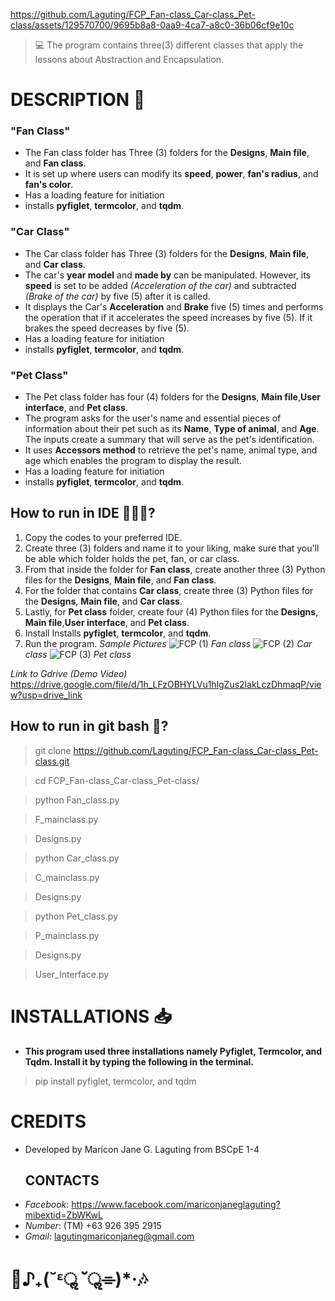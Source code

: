 https://github.com/Laguting/FCP_Fan-class_Car-class_Pet-class/assets/129570700/9695b8a8-0aa9-4ca7-a8c0-36b06cf9e10c
> 💻 The  program contains three(3) different classes that apply the lessons about Abstraction and Encapsulation.

# DESCRIPTION  📝
  ### "Fan Class"
  - The Fan class folder has Three (3) folders for the **Designs**, **Main file**, and **Fan class**.
  - It is set up where users can modify its **speed**, **power**, **fan's radius**, and **fan's color**.
  - Has a loading feature for initiation
  - installs **pyfiglet**, **termcolor**, and **tqdm**.
  ### "Car Class"
  - The Car class folder has Three (3) folders for the **Designs**, **Main file**, and **Car class**.
  - The car's **year model** and **made by** can be manipulated. However, its **speed** is set to be added *(Acceleration of the car)* and subtracted *(Brake of the car)* by five (5) after it is called.
  - It displays the Car's **Acceleration** and **Brake** five (5) times and performs the operation that if it accelerates the speed increases by five (5). If it brakes the speed decreases by five (5).
  - Has a loading feature for initiation
  - installs **pyfiglet**, **termcolor**, and **tqdm**.
  ### "Pet Class"
  - The Pet class folder has four (4) folders for the **Designs**, **Main file**,**User interface**, and **Pet class**.
  - The program asks for the user's name and essential pieces of information about their pet such as its **Name**, **Type of animal**, and **Age**. The inputs create a summary that will serve as the pet's identification.
  - It uses **Accessors method** to retrieve the pet's name, animal type, and age which enables the program to display the result.
  - Has a loading feature for initiation
  - installs **pyfiglet**, **termcolor**, and **tqdm**.
  ## How to run in IDE 👩🏻‍💻?
1. Copy the codes to your preferred IDE.
2. Create three (3) folders and name it to your liking, make sure that you'll be able which folder holds the pet, fan, or car class.
3. From that inside the folder for **Fan class**, create another three (3) Python files for the **Designs**, **Main file**, and **Fan class**.
4. For the folder that contains **Car class**, create three (3) Python files for the **Designs**, **Main file**, and **Car class**.
5. Lastly, for **Pet class** folder, create four (4) Python files for the **Designs**, **Main file**,**User interface**, and **Pet class**.
6. Install Installs **pyfiglet**, **termcolor**, and **tqdm**.
7. Run the program.
*Sample Pictures*
![FCP (1)](https://github.com/Laguting/FCP_Fan-class_Car-class_Pet-class/assets/129570700/587fbca2-f046-4786-adfc-396e94adcf70)
                         *Fan class*
![FCP (2)](https://github.com/Laguting/FCP_Fan-class_Car-class_Pet-class/assets/129570700/d240e5e2-b84c-4739-ad80-078f5b5b96fd)
                         *Car class*
![FCP (3)](https://github.com/Laguting/FCP_Fan-class_Car-class_Pet-class/assets/129570700/722eb8b1-1abb-4399-b91a-720cc4ed0596)
                         *Pet class*

*Link to Gdrive (Demo Video)*
https://drive.google.com/file/d/1h_LFzOBHYLVu1hlgZus2lakLczDhmaqP/view?usp=drive_link

  ## How to run in git bash 🚀?
  > git clone https://github.com/Laguting/FCP_Fan-class_Car-class_Pet-class.git

  > cd FCP_Fan-class_Car-class_Pet-class/

  > python Fan_class.py

  > F_mainclass.py

  > Designs.py

  > python Car_class.py

  > C_mainclass.py

  > Designs.py

  > python Pet_class.py

  > P_mainclass.py

  > Designs.py

  > User_Interface.py
  
# INSTALLATIONS 📥
- **This program used three installations namely Pyfiglet, Termcolor, and Tqdm. Install it by typing the following in the terminal.**
> pip install pyfiglet, termcolor, and tqdm

# CREDITS
- Developed by Maricon Jane G. Laguting from BSCpE 1-4
  ## CONTACTS
- *Facebook*: https://www.facebook.com/mariconjaneglaguting?mibextid=ZbWKwL
- *Number*: (TM) +63 926 395 2915
- *Gmail*: lagutingmariconjaneg@gmail.com
  
# 🎵♪₊(˘ᵋॢ ˘ॢ⌯)*·🎶

